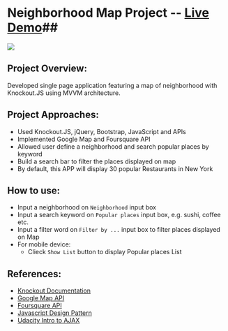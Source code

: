 # Neighborhood Map Project -- [Live Demo](http://hongbinc.github.io/Frontend-NeighborhoodMap/)##
![](http://progressed.io/bar/100?title=Progress)

## Project Overview:
Developed single page application featuring a map of neighborhood with Knockout.JS using MVVM architecture.

## Project Approaches:
- Used Knockout.JS, jQuery, Bootstrap, JavaScript and APIs
- Implemented Google Map and Foursquare API 
- Allowed user define a neighborhood and search popular places by keyword
- Build a search bar to filter the places displayed on map
- By default, this APP will display 30 popular Restaurants in New York 

## How to use:
<ul>
  	<li>Input a neighborhood on <code>Neighborhood</code> input box</li>
	<li>Input a search keyword on <code>Popular places</code> input box, e.g. sushi, coffee etc.</li>
	<li>Input a filter word on <code>Filter by ...</code> input box to filter places displayed on Map</li>
	<li>
		For mobile device:
		<ul>
			<li>Clieck <code>Show List</code> button to display Popular places List</li>
		</ul>
	</li>
</ul>

## References:
<ul>
  	<li><a href="http://knockoutjs.com/documentation/introduction.html">Knockout Documentation</a></li>
	<li><a href="https://developers.google.com/maps/documentation/javascript/tutorial">Google Map API</a></li>
	<li><a href="https://developer.foursquare.com/">Foursquare API</a></li>
	<li><a href = "https://www.udacity.com/course/ud989">Javascript Design Pattern</a></li>
	<li><a href="https://www.udacity.com/course/ud110">Udacity Intro to AJAX</a></li>
</ul>

